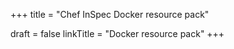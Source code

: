 +++
title = "Chef InSpec Docker resource pack"

draft = false
linkTitle = "Docker resource pack"
+++
